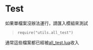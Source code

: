 # Test

如果單檔案沒辦法運行，請匯入模組來測試

> `require("utils.all_test")`

通常這些檔案都已經被[all_test.lua](all_test.lua)收入

